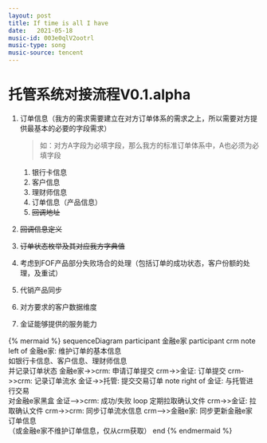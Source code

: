 ```yaml
---
layout: post
title: If time is all I have
date:   2021-05-18
music-id: 003e0qlV2ootrl
music-type: song
music-source: tencent
---
```



# 托管系统对接流程V0.1.alpha

1. 订单信息（我方的需求需要建立在对方订单体系的需求之上，所以需要对方提供最基本的必要的字段需求）

   > 如：对方A字段为必填字段，那么我方的标准订单体系中，A也必须为必填字段

   1. 银行卡信息
   2. 客户信息
   3. 理财师信息
   4. 订单信息（产品信息）
   5. <del>回调地址</del>

2. <del>回调信息定义</del>

3. <del> 订单状态枚举及其对应我方字典值</del>

4. 考虑到FOF产品部分失败场合的处理（包括订单的成功状态，客户份额的处理，及重试）

5. 代销产品同步

6. 对方要求的客户数据维度

7. 金证能够提供的服务能力



{% mermaid %}
sequenceDiagram
participant 金融e家
participant crm
note left of 金融e家: 维护订单的基本信息<br/>如银行卡信息、客户信息、理财师信息<br/>并记录订单状态
金融e家->>crm: 申请订单提交
crm->>金证: 订单提交
crm->>crm: 记录订单流水
金证->>托管: 提交交易订单
note right of 金证: 与托管进行交易<br/>对金融e家黑盒
金证-->>crm: 成功/失败
loop 定期拉取确认文件
	crm->>金证: 拉取确认文件
	crm->>crm: 同步订单流水信息
	crm-->>金融e家: 同步更新金融e家订单信息<br/>（或金融e家不维护订单信息，仅从crm获取）
end
{% endmermaid %}

